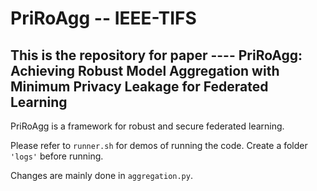 # PriRoAgg -- IEEE-TIFS

## This is the repository for paper ---- PriRoAgg: Achieving Robust Model Aggregation with Minimum Privacy Leakage for Federated Learning

PriRoAgg is a framework for robust and secure federated learning. 

Please refer to `runner.sh` for demos of running the code. Create a folder `'logs'` before running. 

Changes are mainly done in `aggregation.py`.

